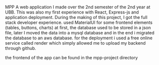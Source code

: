 MPP
A web application I made over the 2nd semester of the 2nd year at UBB.
This was also my first experience with React, Express-js and application deployment. During the making of this project, I got the full stack developer experience. 
used MaterialUI for some frontend elements (tables, buttons, charts)
at first, the database used to be stored in a json file, later I moved the data into a mysql database and in the end i migrated the database to an aws database.
for the deployment i used a free online service called render which simply allowed me to upload my backend through github.

the frontend of the app can be found in the mpp-project directory
